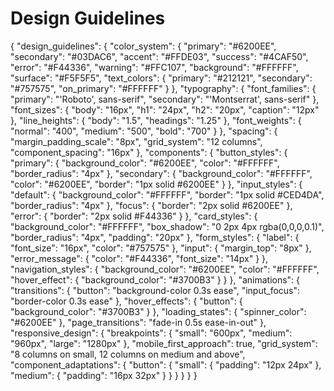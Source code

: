 # Design Guidelines

{
  "design_guidelines": {
    "color_system": {
      "primary": "#6200EE",
      "secondary": "#03DAC6",
      "accent": "#FFDE03",
      "success": "#4CAF50",
      "error": "#F44336",
      "warning": "#FFC107",
      "background": "#FFFFFF",
      "surface": "#F5F5F5",
      "text_colors": {
        "primary": "#212121",
        "secondary": "#757575",
        "on_primary": "#FFFFFF"
      }
    },
    "typography": {
      "font_families": {
        "primary": "'Roboto', sans-serif",
        "secondary": "'Montserrat', sans-serif"
      },
      "font_sizes": {
        "body": "16px",
        "h1": "24px",
        "h2": "20px",
        "caption": "12px"
      },
      "line_heights": {
        "body": "1.5",
        "headings": "1.25"
      },
      "font_weights": {
        "normal": "400",
        "medium": "500",
        "bold": "700"
      }
    },
    "spacing": {
      "margin_padding_scale": "8px",
      "grid_system": "12 columns",
      "component_spacing": "16px"
    },
    "components": {
      "button_styles": {
        "primary": {
          "background_color": "#6200EE",
          "color": "#FFFFFF",
          "border_radius": "4px"
        },
        "secondary": {
          "background_color": "#FFFFFF",
          "color": "#6200EE",
          "border": "1px solid #6200EE"
        }
      },
      "input_styles": {
        "default": {
          "background_color": "#FFFFFF",
          "border": "1px solid #CED4DA",
          "border_radius": "4px"
        },
        "focus": {
          "border": "2px solid #6200EE"
        },
        "error": {
          "border": "2px solid #F44336"
        }
      },
      "card_styles": {
        "background_color": "#FFFFFF",
        "box_shadow": "0 2px 4px rgba(0,0,0,0.1)",
        "border_radius": "4px",
        "padding": "20px"
      },
      "form_styles": {
        "label": {
          "font_size": "16px",
          "color": "#757575"
        },
        "input": {
          "margin_top": "8px"
        },
        "error_message": {
          "color": "#F44336",
          "font_size": "14px"
        }
      },
      "navigation_styles": {
        "background_color": "#6200EE",
        "color": "#FFFFFF",
        "hover_effect": {
          "background_color": "#3700B3"
        }
      }
    },
    "animations": {
      "transitions": {
        "button": "background-color 0.3s ease",
        "input_focus": "border-color 0.3s ease"
      },
      "hover_effects": {
        "button": {
          "background_color": "#3700B3"
        }
      },
      "loading_states": {
        "spinner_color": "#6200EE"
      },
      "page_transitions": "fade-in 0.5s ease-in-out"
    },
    "responsive_design": {
      "breakpoints": {
        "small": "600px",
        "medium": "960px",
        "large": "1280px"
      },
      "mobile_first_approach": true,
      "grid_system": "8 columns on small, 12 columns on medium and above",
      "component_adaptations": {
        "button": {
          "small": {
            "padding": "12px 24px"
          },
          "medium": {
            "padding": "16px 32px"
          }
        }
      }
    }
  }
}